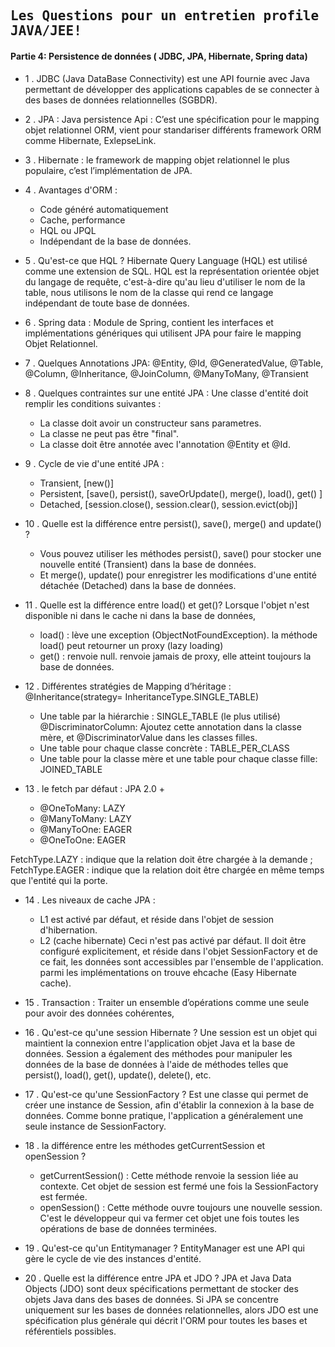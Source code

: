 ## <samp>Les Questions pour un entretien profile JAVA/JEE!</samp>

#### Partie 4: Persistence de données ( JDBC, JPA, Hibernate, Spring data)

- 1 . JDBC (Java DataBase Connectivity) est une API fournie avec Java permettant de développer des applications capables de se connecter à des bases de données relationnelles (SGBDR).

- 2 .	JPA : Java persistence Api : C’est une spécification pour le mapping objet relationnel ORM, vient pour standariser différents framework ORM comme Hibernate, ExlepseLink.

- 3 .	Hibernate : le framework de mapping objet relationnel le plus populaire, c’est l’implémentation de JPA.

- 4 .	Avantages d'ORM :
  *  Code généré automatiquement
  *  Cache, performance
  *  HQL ou JPQL
  *  Indépendant de la base de données.

- 5 . Qu'est-ce que HQL ?
Hibernate Query Language (HQL) est utilisé comme une extension de SQL. HQL est la représentation orientée objet du langage de requête, c'est-à-dire qu'au lieu d'utiliser le nom de la table, nous utilisons le nom de la classe qui rend ce langage indépendant de toute base de données.

- 6 .	Spring data : Module de Spring, contient les interfaces et implémentations génériques qui utilisent JPA pour faire le mapping Objet Relationnel.

- 7 .	Quelques Annotations JPA: @Entity, @Id, @GeneratedValue, @Table, @Column, @Inheritance, @JoinColumn, @ManyToMany, @Transient

- 8 . Quelques contraintes sur une entité JPA : Une classe d'entité doit remplir les conditions suivantes :
  *  La classe doit avoir un constructeur sans parametres.
  *  La classe ne peut pas être "final".
  *  La classe doit être annotée avec l'annotation @Entity et @Id.
  
- 9 .	Cycle de vie d'une entité JPA : 
  *  Transient, [new()]
  *  Persistent, [save(), persist(), saveOrUpdate(), merge(), load(), get() ]
  *  Detached, [session.close(), session.clear(), session.evict(obj)]

- 10 . Quelle est la différence entre persist(), save(), merge() and update() ? 
  *  Vous pouvez utiliser les méthodes persist(), save() pour stocker une nouvelle entité (Transient) dans la base de données.
  *  Et merge(), update() pour enregistrer les modifications d'une entité détachée (Detached) dans la base de données.

- 11 .	Quelle est la différence entre load() et get()?
Lorsque l'objet n'est disponible ni dans le cache ni dans la base de données,
  *  load() : lève une exception (ObjectNotFoundException). la méthode load() peut retourner un proxy (lazy loading)
  *  get() : renvoie null. renvoie jamais de proxy, elle atteint toujours la base de données.
  
- 12 .	Différentes stratégies de Mapping d’héritage : @Inheritance(strategy= InheritanceType.SINGLE_TABLE)
  *  Une table par la hiérarchie : SINGLE_TABLE  (le plus utilisé) 
 		 @DiscriminatorColumn: Ajoutez cette annotation dans la classe mère, et @DiscriminatorValue dans les classes filles.
  *  Une table pour chaque classe concrète : TABLE_PER_CLASS
  *  Une table pour la classe mère et une table pour chaque classe fille: JOINED_TABLE

- 13 .	le fetch par défaut : JPA 2.0 +
  *  @OneToMany: LAZY
  *  @ManyToMany: LAZY
  *  @ManyToOne: EAGER
  *  @OneToOne: EAGER

FetchType.LAZY : indique que la relation doit être chargée à la demande ;
FetchType.EAGER : indique que la relation doit être chargée en même temps que l'entité qui la porte.

- 14 .	Les niveaux de cache JPA : 
  *  L1 est activé par défaut, et réside dans l'objet de session d'hibernation. 
  *  L2 (cache hibernate) Ceci n'est pas activé par défaut. Il doit être configuré explicitement, et réside dans l'objet SessionFactory et de ce fait, les données sont accessibles par l'ensemble de l'application. parmi les implémentations on trouve ehcache (Easy Hibernate cache).

- 15 .	Transaction : Traiter un ensemble d’opérations comme une seule pour avoir des données cohérentes,

- 16 .	Qu'est-ce qu'une session Hibernate ?
Une session est un objet qui maintient la connexion entre l'application objet Java et la base de données. Session a également des méthodes pour manipuler les données de la base de données à l'aide de méthodes telles que persist(), load(), get(), update(), delete(), etc.

- 17 .	Qu'est-ce qu'une SessionFactory ?
Est une classe qui permet de créer une instance de Session, afin d'établir la connexion à la base de données. Comme bonne pratique, l'application a généralement une seule instance de SessionFactory. 

- 18 . la différence entre les méthodes getCurrentSession et openSession ?
  *  getCurrentSession()	: Cette méthode renvoie la session liée au contexte. Cet objet de session est fermé une fois la SessionFactory est fermée.
  *  openSession() : Cette méthode ouvre toujours une nouvelle session. C'est le développeur qui va fermer cet objet une fois toutes les opérations de base de données terminées.

- 19 . Qu'est-ce qu'un Entitymanager ?
EntityManager est une API qui gère le cycle de vie des instances d'entité.

- 20 . Quelle est la différence entre JPA et JDO ?
JPA et Java Data Objects (JDO) sont deux spécifications permettant de stocker des objets Java dans des bases de données. Si JPA se concentre uniquement sur les bases de données relationnelles, alors JDO est une spécification plus générale qui décrit l'ORM pour toutes les bases et référentiels possibles.
